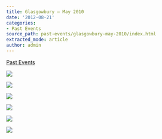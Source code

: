 ```yaml
---
title: Glasgowbury – May 2010
date: '2012-08-21'
categories:
- Past Events
source_path: past-events/glasgowbury-may-2010/index.html
extracted_mode: article
author: admin
---
```

[Past Events](category/past-events/)

[![](/assets/images/2012/08/glasgowbury-021-150x150.jpg)](/assets/images/2012/08/glasgowbury-021.jpg)

[![](/assets/images/2012/08/glasgowbury-023-150x150.jpg)](/assets/images/2012/08/glasgowbury-023.jpg)

[![](/assets/images/2012/08/glasgowbury-024-150x150.jpg)](/assets/images/2012/08/glasgowbury-024.jpg)

[![](/assets/images/2012/08/glasgowbury-035-150x150.jpg)](/assets/images/2012/08/glasgowbury-035.jpg)

[![](/assets/images/2012/08/glasgowbury-042-150x150.jpg)](/assets/images/2012/08/glasgowbury-042.jpg)

[![](/assets/images/2012/08/glasgowbury-043-150x150.jpg)](/assets/images/2012/08/glasgowbury-043.jpg)
